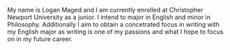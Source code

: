 My name is Logan Maged and I am currently enrolled at Christopher Newport University as a junior.
I intend to major in English and minor in Philosophy. 
Additionally I aim to obtain a concetrated focus in writing with my English major as writing is one of my passions and what I hope to focus on in my future career.
